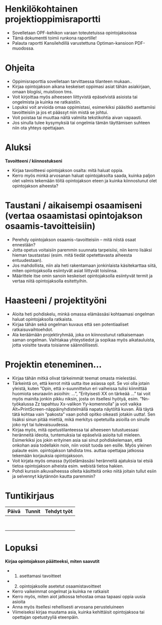 # Henkilökohtainen projektioppimisraportti 


* Sovelletaan OPF-kehikon varaan toteutetuissa opintojaksoissa
* Tämä dokumentti toimii runkona raportille!
* Palauta raportti Kansilehdillä varustettuna Optiman-kansioon PDF-muodossa.

# Ohjeita


* Oppimisraporttia sovelletaan tarvittaessa tilanteen mukaan..
* Kirjaa opintojakson aikana keskeiset oppimasi asiat tähän asiakirjaan, omaan blogiisi, muistioon tms. 
* Voit kirjoittaa myös aiheeseen liittyvistä epäselvistä asioista tai ongelmista ja kuinka ne ratkaistiin. 
* Lopuksi voit arvioida omaa oppimistasi, esimerkiksi pääsitkö asettamiisi tavoitteisiin ja jos et päässyt niin mistä se johtui.
* Voit poistaa tai muuttaa näitä valmiita tekstikohtia aivan vapaasti. 
* Jos sinulla tulee kysymyksiä tai ongelmia tämän täyttämisen suhteen niin ota yhteys opettajaan.

# Aluksi

**Tavoitteeni / kiinnostukseni**

* Kirjaa tavoitteesi opintojakson osalta: mitä haluat oppia. 
* Kerro myös minkä arvosanan haluat opintojaksolta saada, kuinka paljon olet valmis tekemään töitä opintojakson eteen ja kuinka kiinnostunut olet opintojakson aiheesta? 

# Taustani / aikaisempi osaamiseni (vertaa osaamistasi opintojakson osaamis-tavoitteisiin)

* Perehdy opintojakson osaamis¬tavoitteisiin – mitä niistä osaat ennestään? 
* Jotta opetus voitaisiin paremmin suunnata tarpeisiisi, niin kerro lisäksi hieman taustastasi (esim. mitä tiedät opetettavasta aiheesta entuudestaan). 
* Jos mahdollista, niin ala heti rakentamaan jonkinlaista käsitekarttaa siitä, miten opintojaksolla esiintyvät asiat liittyvät toisiinsa. 
* Määrittele itse omin sanoin keskeiset opintojaksolla esiintyvät termit ja vertaa niitä opintojaksolla esitettyihin.

# Haasteeni / projektityöni

* Aloita heti pohdiskelu, minkä omassa elämässäsi kohtaamasi ongelman haluat opintojaksolla ratkaista. 
* Kirjaa tähän sekä ongelman kuvaus että sen potentiaaliset ratkaisuvaihtoehdot.
* Ala keräämään projektiryhmää, joka on kiinnostunut ratkaisemaan saman ongelman. Vaihtakaa yhteystiedot ja sopikaa myös aikatauluista, jotta voisitte tavata toisianne säännöllisesti.

# Projektin eteneminen... 

* Kirjaa tähän mitkä olivat tärkeimmät teemat omasta mielestäsi. 
* Tärkeintä on, että kerrot mitä uutta itse asiassa opit. Se voi olla jotain yleistä, kuten ”Opin, että x-suunnittelun eri vaiheissa tulisi kiinnittää huomiota seuraaviin asioihin: ...”,  ”Erityisesti XX on tärkeää …” tai voit myös mainita jonkin pikku niksin, josta on itsellesi hyötyä, esim. ”Nn-työkalussa Zz tapahtuu Xx-valikon Yy-komennolla” ja voit vaikka Alt+PrintScreen-näppäinyhdistelmällä napata näytöltä kuvan. Älä täytä tätä kohtaa vain ”pakosta” vaan pohdi opitko oikeasti jotakin uutta!. Sen lisäksi sinun pitää miettiä, mikä merkitys opetetuilla asioilla on sinulle joko nyt tai tulevaisuudessa. 
* Kirjaa myös, mitä opetustilanteessa tai aiheeseen tutustuessasi heränneitä ideoita, tuntemuksia tai epäselviä asioita tuli mieleen. Esimerkiksi jos jokin erityinen asia sai sinut pohdiskelemaan, että onkohan asia todellakin noin, niin voisit tuoda sen esille. Myös yleinen palaute esim. opintojakson tahdista tms. auttaa opettajaa jatkossa tekemään korjauksia opintojaksoon.
* Voit kirjata myös omassa (työ)elämässäsi heränneitä ajatuksia tai etsiä tietoa opintojakson aiheista esim. webistä tietoa hakien.
* Pohdi kurssin alkuvaiheessa olleita käsitteitä onko niitä joitain tullut esiin ja selvennyt käytännön kautta paremmin?  

# Tuntikirjaus

| Päivä | Tunnit | Tehdyt työt |
|:-:|:-:|:-:|
| | | |
| | | |
| | | |
| | | |
| | | |
| | | |
| | | |
| | | |


# Lopuksi

**Kirjaa opintojakson päätteeksi, miten saavutit**
* 1) asettamasi tavoitteet 
* 2) opintojaksolle asetetut osaamistavoitteet
* Kerro vaikeimmat ongelmat ja kuinka ne ratkaisit
* Kerro myös, miten aiot jatkossa tehostaa omaa tapaasi oppia uusia asioita
* Anna myös itsellesi rehellisesti arvosana perusteluineen
* Viimeiseksi kirjaa muutama asia, kuinka kehittäisit opintojaksoa tai opettajan opetustyyliä eteenpäin.


